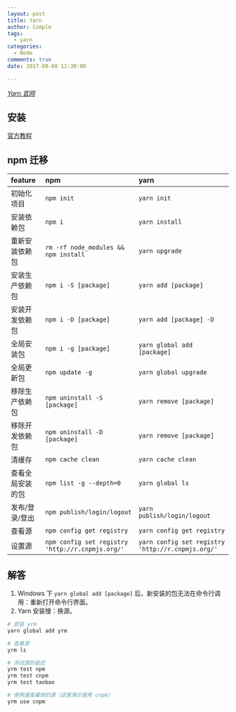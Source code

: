 ```yaml
---
layout: post
title: Yarn
author: Simple
tags:
  - yarn
categories:
  - Node
comments: true
date: 2017-08-08 12:30:00

---
```


*[Yarn 官网](https://yarnpkg.com/)*


## 安装

[官方教程](https://yarnpkg.com/zh-Hans/docs/install)


## npm 迁移

|feature|npm|yarn|
|:---|:---|:---|
|初始化项目|`npm init`|`yarn init`|
|安装依赖包|`npm i`|`yarn install`|
|重新安装依赖包|`rm -rf node_modules && npm install`|`yarn upgrade`|
|安装生产依赖包|`npm i -S [package]`|`yarn add [package]`|
|安装开发依赖包|`npm i -D [package]`|`yarn add [package] -D`|
|全局安装包|`npm i -g [package]`|`yarn global add [package]`|
|全局更新包|`npm update -g  `|`yarn global upgrade`|
|移除生产依赖包|`npm uninstall -S [package]`|`yarn remove [package]`|
|移除开发依赖包|`npm uninstall -D [package]`|`yarn remove [package]`|
|清缓存|`npm cache clean`|`yarn cache clean`|
|查看全局安装的包|`npm list -g --depth=0`|`yarn global ls`|
|发布/登录/登出|`npm publish/login/logout`|`yarn publish/login/logout`|
|查看源|`npm config get registry`|`yarn config get registry`|
|设置源|`npm config set registry 'http://r.cnpmjs.org/'`|`yarn config set registry 'http://r.cnpmjs.org/'`|


## 解答

1. Windows 下 `yarn global add [package]` 后，新安装的包无法在命令行调用：重新打开命令行界面。
2. Yarn 安装慢：换源。
  ``` bash
# 安装 yrm
yarn global add yrm

# 查看源
yrm ls

# 测试源的延迟
yrm test npm
yrm test cnpm
yrm test taobao

# 使用速度最快的源（这里演示使用 cnpm）
yrm use cnpm
```

